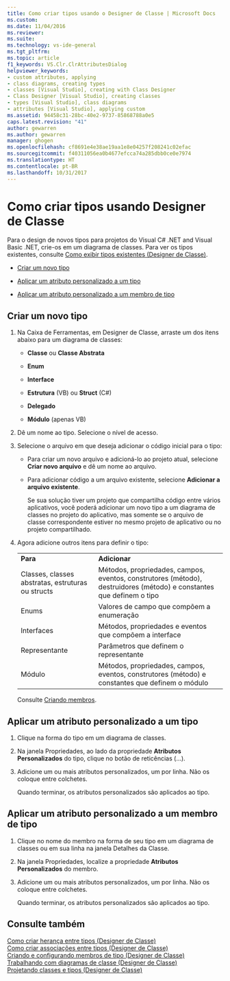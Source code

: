 ```yaml
---
title: Como criar tipos usando o Designer de Classe | Microsoft Docs
ms.custom: 
ms.date: 11/04/2016
ms.reviewer: 
ms.suite: 
ms.technology: vs-ide-general
ms.tgt_pltfrm: 
ms.topic: article
f1_keywords: VS.Clr.ClrAttributesDialog
helpviewer_keywords:
- custom attributes, applying
- class diagrams, creating types
- classes [Visual Studio], creating with Class Designer
- Class Designer [Visual Studio], creating classes
- types [Visual Studio], class diagrams
- attributes [Visual Studio], applying custom
ms.assetid: 94458c31-28bc-40e2-9737-85868788a0e5
caps.latest.revision: "41"
author: gewarren
ms.author: gewarren
manager: ghogen
ms.openlocfilehash: cf8691e4e38ae19aa1e8e04257f208241c02efac
ms.sourcegitcommit: f40311056ea0b4677efcca74a285dbb0ce0e7974
ms.translationtype: HT
ms.contentlocale: pt-BR
ms.lasthandoff: 10/31/2017
---
```

# <a name="how-to-create-types-by-using-class-designer"></a>Como criar tipos usando Designer de Classe
Para o design de novos tipos para projetos do Visual C# .NET and Visual Basic .NET, crie-os em um diagrama de classes. Para ver os tipos existentes, consulte [Como exibir tipos existentes (Designer de Classe)](../ide/how-to-view-existing-types-class-designer.md).  
  
-   [Criar um novo tipo](#CreateType)  
  
-   [Aplicar um atributo personalizado a um tipo](#CustAttributeType)  
  
-   [Aplicar um atributo personalizado a um membro de tipo](#CustAttributeMember)  
  
##  <a name="CreateType"></a> Criar um novo tipo  
  
1.  Na Caixa de Ferramentas, em Designer de Classe, arraste um dos itens abaixo para um diagrama de classes:  
  
    -   **Classe** ou **Classe Abstrata**  
  
    -   **Enum**  
  
    -   **Interface**  
  
    -   **Estrutura** (VB) ou **Struct** (C#)  
  
    -   **Delegado**  
  
    -   **Módulo** (apenas VB)  
  
2.  Dê um nome ao tipo. Selecione o nível de acesso.  
  
3.  Selecione o arquivo em que deseja adicionar o código inicial para o tipo:  
  
    -   Para criar um novo arquivo e adicioná-lo ao projeto atual, selecione **Criar novo arquivo** e dê um nome ao arquivo.  
  
    -   Para adicionar código a um arquivo existente, selecione **Adicionar a arquivo existente**.  
  
         Se sua solução tiver um projeto que compartilha código entre vários aplicativos, você poderá adicionar um novo tipo a um diagrama de classes no projeto do aplicativo, mas somente se o arquivo de classe correspondente estiver no mesmo projeto de aplicativo ou no projeto compartilhado.  
  
4.  Agora adicione outros itens para definir o tipo:  
  
    |||  
    |-|-|  
    |**Para**|**Adicionar**|  
    |Classes, classes abstratas, estruturas ou structs|Métodos, propriedades, campos, eventos, construtores (método), destruidores (método) e constantes que definem o tipo|  
    |Enums|Valores de campo que compõem a enumeração|  
    |Interfaces|Métodos, propriedades e eventos que compõem a interface|  
    |Representante|Parâmetros que definem o representante|  
    |Módulo|Métodos, propriedades, campos, eventos, construtores (método) e constantes que definem o módulo|  
  
     Consulte [Criando membros](../ide/creating-and-configuring-type-members-class-designer.md#CreateMembers).  
  
##  <a name="CustAttributeType"></a> Aplicar um atributo personalizado a um tipo  
  
1.  Clique na forma do tipo em um diagrama de classes.  
  
2.  Na janela Propriedades, ao lado da propriedade **Atributos Personalizados** do tipo, clique no botão de reticências (…).  
  
3.  Adicione um ou mais atributos personalizados, um por linha. Não os coloque entre colchetes.  
  
     Quando terminar, os atributos personalizados são aplicados ao tipo.  
  
##  <a name="CustAttributeMember"></a> Aplicar um atributo personalizado a um membro de tipo  
  
1.  Clique no nome do membro na forma de seu tipo em um diagrama de classes ou em sua linha na janela Detalhes da Classe.  
  
2.  Na janela Propriedades, localize a propriedade **Atributos Personalizados** do membro.  
  
3.  Adicione um ou mais atributos personalizados, um por linha. Não os coloque entre colchetes.  
  
     Quando terminar, os atributos personalizados são aplicados ao tipo.  
  
## <a name="see-also"></a>Consulte também  
 [Como criar herança entre tipos (Designer de Classe)](../ide/how-to-create-inheritance-between-types-class-designer.md)   
 [Como criar associações entre tipos (Designer de Classe)](../ide/how-to-create-associations-between-types-class-designer.md)   
 [Criando e configurando membros de tipo (Designer de Classe)](../ide/creating-and-configuring-type-members-class-designer.md)   
 [Trabalhando com diagramas de classe (Designer de Classe)](../ide/working-with-class-diagrams-class-designer.md)   
 [Projetando classes e tipos (Designer de Classe)](../ide/designing-classes-and-types-class-designer.md)